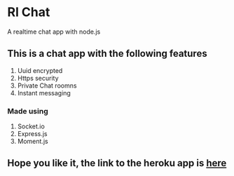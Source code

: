 # Rl Chat
A realtime chat app with node.js 
## This is a chat app with the following features
1. Uuid encrypted
2. Https security
3. Private Chat roomns
4. Instant messaging
### Made using 
1. Socket.io
2. Express.js
3. Moment.js
## Hope you like it, the link to the heroku app is [here](https://rlchat.herokuapp.com)
